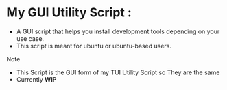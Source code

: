 # My GUI Utility Script :
*  A GUI script that helps you install development tools depending on your use case.
*  This script is meant for ubuntu or ubuntu-based users.
> [!NOTE]
> *  This Script is the GUI form of my TUI Utility Script so They are the same<br>
> *  Currently **WIP**
